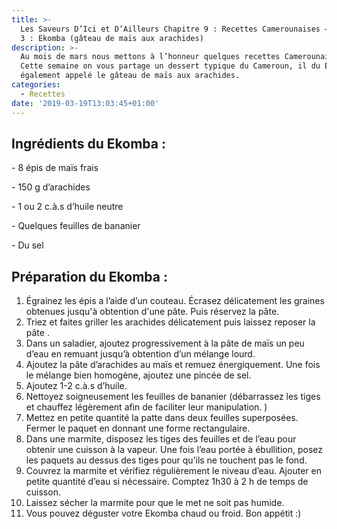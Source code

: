 ```yaml
---
title: >-
  Les Saveurs D’Ici et D’Ailleurs Chapitre 9 : Recettes Camerounaises – Episode
  3 : Ekomba (gâteau de maïs aux arachides)
description: >-
  Au mois de mars nous mettons à l’honneur quelques recettes Camerounaises !
  Cette semaine on vous partage un dessert typique du Cameroun, il du Ekomba ou
  également appelé le gâteau de maïs aux arachides.
categories:
  - Recettes
date: '2019-03-19T13:03:45+01:00'
---
```

## Ingrédients du Ekomba :

\- 8 épis de maïs frais

\- 150 g d’arachides

\- 1 ou 2 c.à.s d’huile neutre

\- Quelques feuilles de bananier

\- Du sel



## Préparation du Ekomba : 

1. Égrainez les épis a l’aide d’un couteau. Écrasez délicatement les graines obtenues jusqu'à obtention d'une pâte. Puis réservez la pâte. 
2. Triez et faites griller les arachides délicatement puis laissez reposer la pâte.
3. Dans un saladier, ajoutez progressivement à la pâte de maïs un peu d’eau en remuant jusqu’à obtention d’un mélange lourd.
4. Ajoutez la pâte d’arachides au maïs et remuez énergiquement. Une fois le mélange bien homogène, ajoutez une pincée de sel.
5. Ajoutez 1-2 c.à.s d’huile.
6. Nettoyez soigneusement les feuilles de bananier (débarrassez les tiges et chauffez légèrement afin de faciliter leur manipulation.)
7. Mettez en petite quantité la patte dans deux feuilles superposées. Fermer le paquet en donnant une forme rectangulaire.
8. Dans une marmite, disposez les tiges des feuilles et de l’eau pour obtenir une cuisson à la vapeur. Une fois l’eau portée à ébullition, posez les paquets au dessus des tiges pour qu’ils ne touchent pas le fond.
9. Couvrez la marmite et vérifiez régulièrement le niveau d’eau. Ajouter en petite quantité d’eau si nécessaire. Comptez 1h30 à 2 h de temps de cuisson. 
10. Laissez sécher la marmite pour que le met ne soit pas humide.
11. Vous pouvez déguster votre Ekomba chaud ou froid. Bon appétit :)
